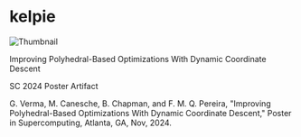 # kelpie

![Thumbnail](images/kelpie.png)

Improving Polyhedral-Based Optimizations With Dynamic Coordinate Descent


SC 2024 Poster Artifact

G. Verma, M. Canesche, B. Chapman, and F. M. Q. Pereira, "Improving Polyhedral-Based Optimizations With Dynamic Coordinate Descent," Poster in Supercomputing, Atlanta, GA, Nov, 2024.
